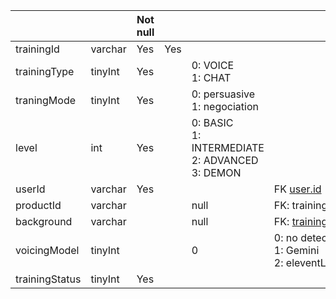 |                |         | Not null |     |                                                              |                                                                          |
| -------------- | ------- | -------- | --- | ------------------------------------------------------------ | ------------------------------------------------------------------------ |
| trainingId     | varchar | Yes      | Yes |                                                              |                                                                          |
| trainingType   | tinyInt | Yes      |     | 0: VOICE  <br>1: CHAT                                        |                                                                          |
| traningMode    | tinyInt | Yes      |     | 0: persuasive  <br>1: negociation                            |                                                                          |
| level          | int     | Yes      |     | 0: BASIC  <br>1: INTERMEDIATE  <br>2: ADVANCED  <br>3: DEMON |                                                                          |
| userId         | varchar | Yes      |     |                                                              | FK [user.id](http://user.id/)                                            |
| productId      | varchar |          |     | null                                                         | FK: training_product                                                     |
| background     | varchar |          |     | null                                                         | FK: [training_role_personality.id](http://training_role_personality.id/) |
| voicingModel   | tinyInt |          |     | 0                                                            | 0: no detecting  <br>1: Gemini  <br>2: eleventLab                        |
| trainingStatus | tinyInt | Yes      |     |                                                              |                                                                          |

